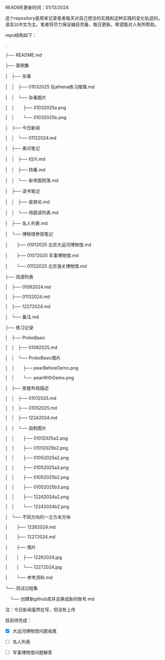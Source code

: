 README更新时间：01/13/2024

这个repository是用来记录笔者每天对自己想法的实践和这种实践的变化轨迹的。语言以中文为主。笔者将尽力保证编目完备，每日更新。希望能对人有所帮助。

repo结构如下：

.

├── README.md

├── 案例集

│   ├── 杂事

│   │   ├── 01032025 玩athena练习推理.md

│   │   └── 杂事图片

│   │       ├── 01032025a.png

│   │       └── 01032025b.png

│   ├── 今日新闻

│   │   └── 01122024.md

│   ├── 素问笔记

│   │   ├── 扫兴.md

│   │   ├── 持重.md

│   │   └── 新帝国陨落.md

│   ├── 读书笔记

│   │   ├── 盐铁论.md

│   │   └── 待跳读列表.md

│   ├── 名人列表.md

│   └── 博物馆参观笔记

│       ├── 01012025 北京大运河博物馆.md

│       ├── 01072025 军事博物馆.md

│       └── 01122025 北京海关博物馆.md

├── 信源列表

│   ├── 01062024.md

│   ├── 01132024.md

│   ├── 12272024.md

│   └── 备注.md

├── 练习记录

│   ├── ProkoBasic

│   │   ├── 01082025.md

│   │   └── ProkoBasic图片

│   │       ├── pearBeforeDemo.png

│   │       └── pearWithDemo.png

│   ├── 房屋布局描述

│   │   ├── 01012025.md

│   │   ├── 01052025.md

│   │   ├── 12242024.md

│   │   └── 自制图片

│   │       ├── 01012025a2.png

│   │       ├── 01012025b2.png

│   │       ├── 01052025a2.png

│   │       ├── 01052025a3.png

│   │       ├── 01052025b2.png

│   │       ├── 01052025b3.png

│   │       ├── 12242024a2.png

│   │       └── 12242024b2.png

│   └── 不同方向的一立方米方块

│       ├── 12262024.md

│       ├── 12272024.md

│       ├── 图片

│       │   ├── 12262024.jpg

│       │   └── 12272024.jpg

│       └── 参考资料.md

└── 测试过程集

    └── 创建新github库并且换成新的账号.md

注：今日新闻虽然在写，但没有上传

目前待完成：
- [x] 大运河博物馆问题收尾
- [ ] 名人列表
- [ ] 军事博物馆问题解答



